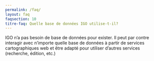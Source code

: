 ```yaml
---
permalink: /faq/
layout: faq
faqsection: 10
titre-faq: Quelle base de données IGO utilise-t-il?
---
```


IGO n’a pas besoin de base de données pour exister. Il peut par contre interagir avec n’importe quelle base de données à partir de services cartographiques web et être adapté pour utiliser d’autres services (recherche, édition, etc.)
